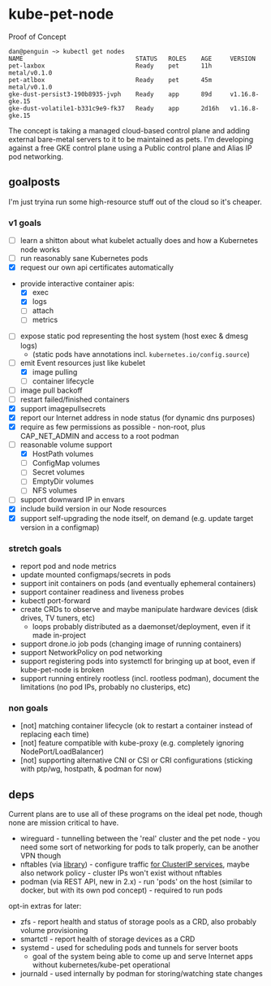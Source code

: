 # kube-pet-node

Proof of Concept

```
dan@penguin ~> kubectl get nodes
NAME                               STATUS   ROLES    AGE     VERSION
pet-laxbox                         Ready    pet      11h     metal/v0.1.0
pet-atlbox                         Ready    pet      45m     metal/v0.1.0
gke-dust-persist3-190b8935-jvph    Ready    app      89d     v1.16.8-gke.15
gke-dust-volatile1-b331c9e9-fk37   Ready    app      2d16h   v1.16.8-gke.15
```

The concept is taking a managed cloud-based control plane and adding external bare-metal servers to it to be maintained as pets. I'm developing against a free GKE control plane using a Public control plane and Alias IP pod networking.

## goalposts
I'm just tryina run some high-resource stuff out of the cloud so it's cheaper.

### v1 goals
* [ ] learn a shitton about what kubelet actually does and how a Kubernetes node works
* [ ] run reasonably sane Kubernetes pods
* [x] request our own api certificates automatically
* provide interactive container apis:
  * [x] exec
  * [x] logs
  * [ ] attach
  * [ ] metrics
* [ ] expose static pod representing the host system (host exec & dmesg logs)
  * (static pods have annotations incl. `kubernetes.io/config.source`)
* [ ] emit Event resources just like kubelet
  * [x] image pulling
  * [ ] container lifecycle
* [ ] image pull backoff
* [ ] restart failed/finished containers
* [x] support imagepullsecrets
* [x] report our Internet address in node status (for dynamic dns purposes)
* [x] require as few permissions as possible - non-root, plus CAP_NET_ADMIN and access to a root podman
* [ ] reasonable volume support
  * [x] HostPath volumes
  * [ ] ConfigMap volumes
  * [ ] Secret volumes
  * [ ] EmptyDir volumes
  * [ ] NFS volumes
* [ ] support downward IP in envars
* [x] include build version in our Node resources
* [x] support self-upgrading the node itself, on demand (e.g. update target version in a configmap)

### stretch goals
* report pod and node metrics
* update mounted configmaps/secrets in pods
* support init containers on pods (and eventually ephemeral containers)
* support container readiness and liveness probes
* kubectl port-forward
* create CRDs to observe and maybe manipulate hardware devices (disk drives, TV tuners, etc)
  * loops probably distributed as a daemonset/deployment, even if it made in-project
* support drone.io job pods (changing image of running containers)
* support NetworkPolicy on pod networking
* support registering pods into systemctl for bringing up at boot, even if kube-pet-node is broken
* support running entirely rootless (incl. rootless podman), document the limitations (no pod IPs, probably no clusterips, etc)

### non goals
* \[not\] matching container lifecycle (ok to restart a container instead of replacing each time)
* \[not\] feature compatible with kube-proxy (e.g. completely ignoring NodePort/LoadBalancer)
* \[not\] supporting alternative CNI or CSI or CRI configurations (sticking with ptp/wg, hostpath, & podman for now)

## deps

Current plans are to use all of these programs on the ideal pet node, though none are mission critical to have.

* wireguard - tunnelling between the 'real' cluster and the pet node - you need some sort of networking for pods to talk properly, can be another VPN though
* nftables (via [library](https://github.com/google/nftables)) - configure traffic [for ClusterIP services](https://wiki.nftables.org/wiki-nftables/index.php/Load_balancing#Round_Robin), maybe also network policy - cluster IPs won't exist without nftables
* podman (via REST API, new in 2.x) - run 'pods' on the host (similar to docker, but with its own pod concept) - required to run pods

opt-in extras for later:

* zfs - report health and status of storage pools as a CRD, also probably volume provisioning
* smartctl - report health of storage devices as a CRD
* systemd - used for scheduling pods and tunnels for server boots
  * goal of the system being able to come up and serve Internet apps without kubernetes/kube-pet operational
* journald - used internally by podman for storing/watching state changes
